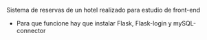 Sistema de reservas de un hotel realizado para estudio de front-end
- Para que funcione hay que instalar Flask, Flask-login y mySQL-connector
